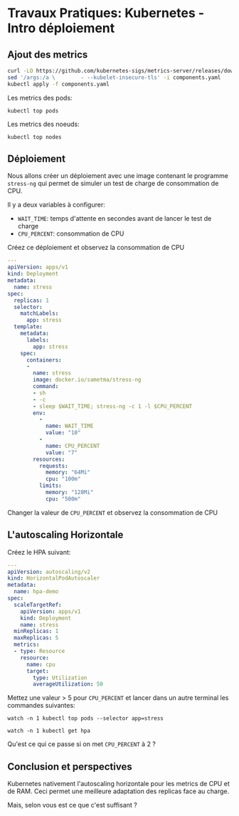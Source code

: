 # Travaux Pratiques: Kubernetes - Intro déploiement


## Ajout des metrics

``` bash
curl -LO https://github.com/kubernetes-sigs/metrics-server/releases/download/v0.6.2/components.yaml
sed '/args:/a \        - --kubelet-insecure-tls' -i components.yaml
kubectl apply -f components.yaml
```

Les metrics des pods:

```
kubectl top pods
```

Les metrics des noeuds:

```
kubectl top nodes
```


## Déploiement

Nous allons créer un déploiement avec une image contenant le programme `stress-ng` qui
permet de simuler un test de charge de consommation de CPU.

Il y a deux variables à configurer:
- `WAIT_TIME`: temps d'attente en secondes avant de lancer le test de charge
- `CPU_PERCENT`: consommation de CPU


Créez ce déploiement et observez la consommation de CPU

``` yaml
---
apiVersion: apps/v1
kind: Deployment
metadata:
  name: stress
spec:
  replicas: 1
  selector:
    matchLabels:
      app: stress
  template:
    metadata:
      labels:
        app: stress
    spec:
      containers:
      -
        name: stress
        image: docker.io/sametma/stress-ng
        command:
        - sh
        - -c
        - sleep $WAIT_TIME; stress-ng -c 1 -l $CPU_PERCENT
        env:
          -
            name: WAIT_TIME
            value: "10"
          -
            name: CPU_PERCENT
            value: "7"
        resources:
          requests:
            memory: "64Mi"
            cpu: "100m"
          limits:
            memory: "128Mi"
            cpu: "500m"
```


Changer la valeur de `CPU_PERCENT` et observez la consommation de CPU


## L'autoscaling Horizontale
Créez le HPA suivant:

``` yaml
---
apiVersion: autoscaling/v2
kind: HorizontalPodAutoscaler
metadata:
  name: hpa-demo
spec:
  scaleTargetRef:
    apiVersion: apps/v1
    kind: Deployment
    name: stress
  minReplicas: 1
  maxReplicas: 5
  metrics:
  - type: Resource
    resource:
      name: cpu
      target:
        type: Utilization
        averageUtilization: 50
```

Mettez une valeur > 5 pour `CPU_PERCENT` et lancer dans un autre terminal les commandes suivantes:

```
watch -n 1 kubectl top pods --selector app=stress
```


```
watch -n 1 kubectl get hpa
```


Qu'est ce qui ce passe si on met `CPU_PERCENT` à 2 ?

## Conclusion et perspectives
Kubernetes nativement l'autoscaling horizontale pour les metrics de CPU et de RAM.
Ceci permet une meilleure adaptation des replicas face au charge.

Mais, selon vous est ce que c'est suffisant ?

